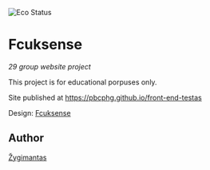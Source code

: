 ![Eco Status](https://img.shields.io/badge/ECO-Friendly-green.svg)

# Fcuksense

_29 group website project_

This project is for educational porpuses only. 

Site published at https://pbcphg.github.io/front-end-testas

Design: [Fcuksense](https://cdn.discordapp.com/attachments/850245533838868480/850246623883034644/login_screen.png)


## Author

[Žygimantas](https://github.com/pbcphg)